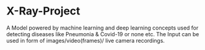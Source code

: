 # X-Ray-Project
A Model powered by machine learning and deep learning concepts used for detecting diseases like Pneumonia &amp; Covid-19 or none etc. The Input can be used in form of images/video(frames)/ live camera recordings.
